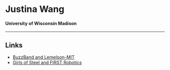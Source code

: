 <!-- Headings -->
# Justina Wang
#### University of Wisconsin Madison

<!-- Horizontal Rule -->
___

## Links
* [BuzzBand and Lemelson-MIT](http://girlsofsteelrobotics.com/gos-buzzband/)
* [Girls of Steel and FIRST Robotics](http://girlsofsteelrobotics.com/blog/)



